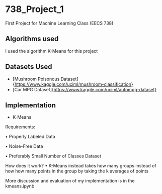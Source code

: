 # 738_Project_1
First Project for Machine Learning Class (EECS 738)

## Algorithms used
I used the algorithm K-Means for this project

## Datasets Used
- [Mushroom Poisonous Dataset]{https://www.kaggle.com/uciml/mushroom-classification}
- [Car MPG Dataset]{https://www.kaggle.com/uciml/autompg-dataset}

## Implementation
- K-Means 

Requirements:

• Properly Labeled Data

• Noise-Free Data

• Preferably Small Number of Classes Dataset

How does it work?
• K-Means instead takes how many groups instead of how how many points in the group by taking the k averages of points

More discussion and evaluation of my implementation is in the kmeans.ipynb
